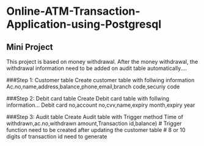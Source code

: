 # Online-ATM-Transaction-Application-using-Postgresql

## Mini Project

This project is based on money withdrawal.
After the money withdrawal, the withdrawal information need to be added on audit table automatically....


###Step 1: Customer table
Create customer table with follwing information
Ac.no,name,address,balance,phone,email,branch code,securiy code

###Step 2: Debit card table
Create Debit card table with follwing information...
Debit card no,account no,cvv,name,expiry month,expiry year

###Step 3: Audit table
Create Audit table with Trigger method 
Time of withdrawn,ac.no,withdrawn amount,Transaction id,balance)
    # Trigger function need to be created after updating the customer table
    # 8 or 10 digits of transaction id need to generate
